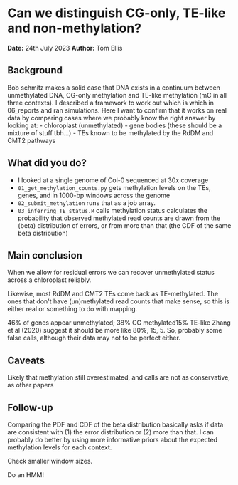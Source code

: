 # Can we distinguish CG-only, TE-like and non-methylation?

**Date:** 24th July 2023
**Author:** Tom Ellis

## Background

Bob schmitz makes a solid case that DNA exists in a continuum between
unmethylated DNA, CG-only methylation and TE-like methylation (mC in all three
contexts).
I described a framework to work out which is which in 06_reports and ran
simulations.
Here I want to confirm that it works on real data by comparing cases where we
probably know the right answer by looking at:
    - chloroplast (unmethylated)
    - gene bodies (these should be a mixture of stuff tbh...)
    - TEs known to be methylated by the RdDM and CMT2 pathways
## What did you do?

- I looked at a single genome of Col-0 sequenced at 30x coverage
- `01_get_methylation_counts.py` gets methylation levels on the TEs, genes, and
  in 1000-bp windows across the genome
- `02_submit_methylation` runs that as a job array.
- `03_inferring_TE_status.R` calls methylation status calculates the probability
  that observed methylated read counts are drawn from the (beta) distribution
  of errors, or from more than that (the CDF of the same beta distribution)

## Main conclusion
When we allow for residual errors we can recover unmethylated status across a 
chloroplast reliably.

Likewise, most RdDM and CMT2 TEs come back as TE-methylated.
The ones that don't have (un)methylated read counts that make sense, so this is
either real or something to do with mapping.

46% of genes appear unmethylated; 38% CG methylated15% TE-like
Zhang et al (2020) suggest it should be more like 80%, 15, 5.
So, probably some false calls, although their data may not to be perfect either.

## Caveats

Likely that methylation still overestimated, and calls are not as conservative,
as other papers

## Follow-up
Comparing the PDF and CDF of the beta distribution basically asks if data are
consistent with (1) the error distribution or (2) more than that.
I can probably do better by using more informative priors about the expected 
methylation levels for each context.

Check smaller window sizes.

Do an HMM!